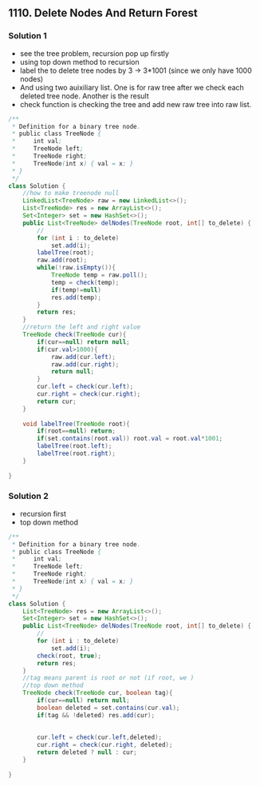 ## 1110. Delete Nodes And Return Forest

### Solution 1
- see the tree problem, recursion pop up firstly
- using top down method to recursion
- label the to delete tree nodes by 3 -> 3*1001 (since we only have 1000 nodes)
- And using two auixiliary list. One is for raw tree after we check each deleted tree node. Another is the result
- check function is checking the tree and add new raw tree into raw list.
```java
/**
 * Definition for a binary tree node.
 * public class TreeNode {
 *     int val;
 *     TreeNode left;
 *     TreeNode right;
 *     TreeNode(int x) { val = x; }
 * }
 */
class Solution {
    //how to make treenode null
    LinkedList<TreeNode> raw = new LinkedList<>();
    List<TreeNode> res = new ArrayList<>();
    Set<Integer> set = new HashSet<>();
    public List<TreeNode> delNodes(TreeNode root, int[] to_delete) {
        //
        for (int i : to_delete)
            set.add(i);
        labelTree(root);
        raw.add(root);
        while(!raw.isEmpty()){
            TreeNode temp = raw.poll();
            temp = check(temp);
            if(temp!=null)
            res.add(temp);
        }
        return res;
    }
    //return the left and right value
    TreeNode check(TreeNode cur){
        if(cur==null) return null;
        if(cur.val>1000){
            raw.add(cur.left);
            raw.add(cur.right);
            return null;
        }
        cur.left = check(cur.left);
        cur.right = check(cur.right);
        return cur;
    }
    
    void labelTree(TreeNode root){
        if(root==null) return;
        if(set.contains(root.val)) root.val = root.val*1001;
        labelTree(root.left);
        labelTree(root.right);
    }
    
}
```
### Solution 2
- recursion first
- top down method
```java
/**
 * Definition for a binary tree node.
 * public class TreeNode {
 *     int val;
 *     TreeNode left;
 *     TreeNode right;
 *     TreeNode(int x) { val = x; }
 * }
 */
class Solution {
    List<TreeNode> res = new ArrayList<>();
    Set<Integer> set = new HashSet<>();
    public List<TreeNode> delNodes(TreeNode root, int[] to_delete) {
        //
        for (int i : to_delete)
            set.add(i);
        check(root, true);
        return res;
    }
    //tag means parent is root or not (if root, we )
    //top down method
    TreeNode check(TreeNode cur, boolean tag){
        if(cur==null) return null;
        boolean deleted = set.contains(cur.val);
        if(tag && !deleted) res.add(cur);
        
            
        cur.left = check(cur.left,deleted);
        cur.right = check(cur.right, deleted);
        return deleted ? null : cur;
    }
    
}
```
